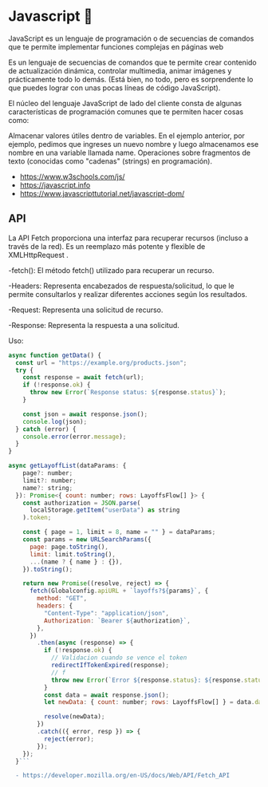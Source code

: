 # Javascript 💛

JavaScript es un lenguaje de programación o de secuencias de comandos que te permite implementar funciones complejas en páginas web

Es un lenguaje de secuencias de comandos que te permite crear contenido de actualización dinámica, controlar multimedia, animar imágenes y prácticamente todo lo demás. (Está bien, no todo, pero es sorprendente lo que puedes lograr con unas pocas líneas de código JavaScript).

El núcleo del lenguaje JavaScript de lado del cliente consta de algunas características de programación comunes que te permiten hacer cosas como:

Almacenar valores útiles dentro de variables. En el ejemplo anterior, por ejemplo, pedimos que ingreses un nuevo nombre y luego almacenamos ese nombre en una variable llamada name.
Operaciones sobre fragmentos de texto (conocidas como "cadenas" (strings) en programación).

- https://www.w3schools.com/js/
- https://javascript.info
- https://www.javascripttutorial.net/javascript-dom/



## API
 La API Fetch proporciona una interfaz para recuperar recursos (incluso a través de la red). Es un reemplazo más potente y flexible de XMLHttpRequest .

-fetch():
El método fetch() utilizado para recuperar un recurso.

-Headers:
Representa encabezados de respuesta/solicitud, lo que le permite consultarlos y realizar diferentes acciones según los resultados.

-Request:
Representa una solicitud de recurso. 

-Response:
Representa la respuesta a una solicitud.


 Uso:

```js
async function getData() {
  const url = "https://example.org/products.json";
  try {
    const response = await fetch(url);
    if (!response.ok) {
      throw new Error(`Response status: ${response.status}`);
    }

    const json = await response.json();
    console.log(json);
  } catch (error) {
    console.error(error.message);
  }
}
```
```js
async getLayoffList(dataParams: {
    page?: number;
    limit?: number;
    name?: string;
  }): Promise<{ count: number; rows: LayoffsFlow[] }> {
    const authorization = JSON.parse(
      localStorage.getItem("userData") as string
    ).token;

    const { page = 1, limit = 8, name = "" } = dataParams;
    const params = new URLSearchParams({
      page: page.toString(),
      limit: limit.toString(),
      ...(name ? { name } : {}),
    }).toString();

    return new Promise((resolve, reject) => {
      fetch(Globalconfig.apiURL + `layoffs?${params}`, {
        method: "GET",
        headers: {
          "Content-Type": "application/json",
          Authorization: `Bearer ${authorization}`,
        },
      })
        .then(async (response) => {
          if (!response.ok) {
            // Validacion cuando se vence el token
            redirectIfTokenExpired(response);
            // f
            throw new Error(`Error ${response.status}: ${response.statusText}`);
          }
          const data = await response.json();
          let newData: { count: number; rows: LayoffsFlow[] } = data.data;

          resolve(newData);
        })
        .catch(({ error, resp }) => {
          reject(error);
        });
    });
  }```

  - https://developer.mozilla.org/en-US/docs/Web/API/Fetch_API

